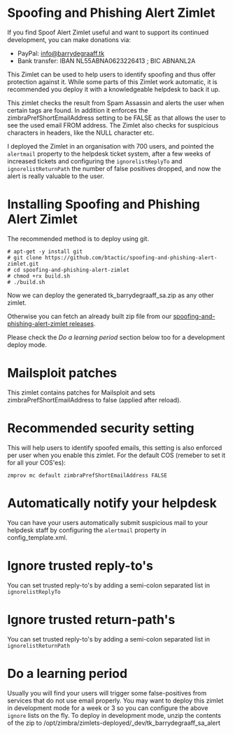 Spoofing and Phishing Alert Zimlet
==========
If you find Spoof Alert Zimlet useful and want to support its continued development, you can make donations via:
- PayPal: info@barrydegraaff.tk
- Bank transfer: IBAN NL55ABNA0623226413 ; BIC ABNANL2A

This Zimlet can be used to help users to identify spoofing and thus offer protection against it. While some parts of this Zimlet work automatic, it is recommended you deploy it with a knowledgeable helpdesk to back it up.

This zimlet checks the result from Spam Assassin and alerts the user when certain tags are found. In addition it enforces the zimbraPrefShortEmailAddress setting to be FALSE as that allows the user to see the used email FROM address. The Zimlet also checks for suspicious characters in headers, like the NULL character etc. 

I deployed the Zimlet in an organisation with 700 users, and pointed the `alertmail` property to the helpdesk ticket system, after a few weeks of increased tickets and configuring the `ignorelistReplyTo` and `ignorelistReturnPath` the number of false positives dropped, and now the alert is really valuable to the user.

# Installing Spoofing and Phishing Alert Zimlet
The recommended method is to deploy using git.

```
# apt-get -y install git
# git clone https://github.com/btactic/spoofing-and-phishing-alert-zimlet.git
# cd spoofing-and-phishing-alert-zimlet
# chmod +rx build.sh
# ./build.sh
```

Now we can deploy the generated tk_barrydegraaff_sa.zip as any other zimlet.

Otherwise you can fetch an already built zip file from our [spoofing-and-phishing-alert-zimlet releases](https://github.com/btactic/spoofing-and-phishing-alert-zimlet/releases).

Please check the *Do a learning period* section below too for a development deploy mode.

# Mailsploit patches
This zimlet contains patches for Mailsploit and sets zimbraPrefShortEmailAddress to false (applied after reload).

# Recommended security setting
This will help users to identify spoofed emails, this setting is also enforced per user when you enable this zimlet.
For the default COS (remeber to set it for all your COS'es):
```
zmprov mc default zimbraPrefShortEmailAddress FALSE
```

# Automatically notify your helpdesk
You can have your users automatically submit suspicious mail to your helpdesk staff by configuring the `alertmail` property in config_template.xml.

# Ignore trusted reply-to's
You can set trusted reply-to's by adding a semi-colon separated list in `ignorelistReplyTo`

# Ignore trusted return-path's
You can set trusted reply-to's by adding a semi-colon separated list in `ignorelistReturnPath`

# Do a learning period
Usually you will find your users will trigger some false-positives from services that do not use email properly. You may want to deploy this zimlet in development mode for a week or 3 so you can configure the above `ignore` lists on the fly. To deploy in development mode, unzip the contents of the zip to /opt/zimbra/zimlets-deployed/_dev/tk_barrydegraaff_sa_alert


